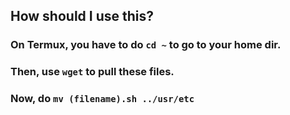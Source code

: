 ## How should I use this?
### On Termux, you have to do `cd ~` to go to your home dir.
### Then, use `wget` to pull these files.
### Now, do `mv (filename).sh ../usr/etc`
